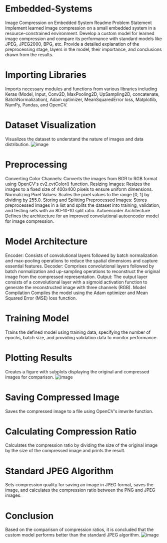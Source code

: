 # Embedded-Systems
Image Compression on Embedded System Readme
Problem Statement
Implement learned image compression on a small embedded system in a resource-constrained environment. Develop a custom model for learned image compression and compare its performance with standard models like JPEG, JPEG2000, BPG, etc. Provide a detailed explanation of the preprocessing stage, layers in the model, their importance, and conclusions drawn from the results.

# Importing Libraries
Imports necessary modules and functions from various libraries including Keras (Model, Input, Conv2D, MaxPooling2D, UpSampling2D, concatenate, BatchNormalization), Adam optimizer, MeanSquaredError loss, Matplotlib, NumPy, Pandas, and OpenCV.

# Dataset Visualization
Visualizes the dataset to understand the nature of images and data distribution.
![image](https://github.com/JyotiDhayal/Embedded-Systems/assets/112848090/31c6f4c0-eb7a-4b1e-b4c8-c7b4afcfc7cf)

# Preprocessing
Converting Color Channels: Converts the images from BGR to RGB format using OpenCV's cv2.cvtColor() function.
Resizing Images: Resizes the images to a fixed size of 400x400 pixels to ensure uniform dimensions.
Normalizing Pixel Values: Scales the pixel values to the range [0, 1] by dividing by 255.0.
Storing and Splitting Preprocessed Images: Stores preprocessed images in a list and splits the dataset into training, validation, and testing sets with an 80-10-10 split ratio.
Autoencoder Architecture
Defines the architecture for an improved convolutional autoencoder model for image compression.

# Model Architecture
Encoder: Consists of convolutional layers followed by batch normalization and max-pooling operations to reduce the spatial dimensions and capture essential features.
Decoder: Comprises convolutional layers followed by batch normalization and up-sampling operations to reconstruct the original image from the compressed representation.
Output: The output layer consists of a convolutional layer with a sigmoid activation function to generate the reconstructed image with three channels (RGB).
Model Compilation
Compiles the model using the Adam optimizer and Mean Squared Error (MSE) loss function.

# Training Model
Trains the defined model using training data, specifying the number of epochs, batch size, and providing validation data to monitor performance.

# Plotting Results
Creates a figure with subplots displaying the original and compressed images for comparison.
![image](https://github.com/JyotiDhayal/Embedded-Systems/assets/112848090/641a95b6-ec25-4c32-bdd1-4025def77c68)


# Saving Compressed Image
Saves the compressed image to a file using OpenCV's imwrite function.

# Calculating Compression Ratio
Calculates the compression ratio by dividing the size of the original image by the size of the compressed image and prints the result.

# Standard JPEG Algorithm
Sets compression quality for saving an image in JPEG format, saves the image, and calculates the compression ratio between the PNG and JPEG images.

# Conclusion
Based on the comparison of compression ratios, it is concluded that the custom model performs better than the standard JPEG algorithm.
![image](https://github.com/JyotiDhayal/Embedded-Systems/assets/112848090/fa10b526-044b-4a43-9a01-5b795e354db2)

